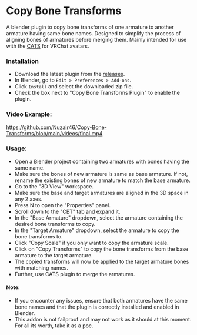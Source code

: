 # Copy Bone Transforms

A blender plugin to copy bone transforms of one armature to another armature having same bone names.
Designed to simplify the process of aligning bones of armatures before merging them. Mainly intended for use with the [CATS](https://github.com/absolute-quantum/cats-blender-plugin) for VRChat avatars.

### Installation

- Download the latest plugin from the [releases](https://github.com/Nuzair46/Copy-Bone-Transforms/releases/latest).
- In Blender, go to `Edit > Preferences > Add-ons`.
- Click `Install` and select the downloaded zip file.
- Check the box next to "Copy Bone Transforms Plugin" to enable the plugin.

### Video Example:

https://github.com/Nuzair46/Copy-Bone-Transforms/blob/main/videos/final.mp4

### Usage:

- Open a Blender project containing two armatures with bones having the same name.
- Make sure the bones of new armature is same as base armature. If not, rename the existing bones of new armature to match the base armature.
- Go to the "3D View" workspace.
- Make sure the base and target armatures are aligned in the 3D space in any 2 axes.
- Press N to open the "Properties" panel.
- Scroll down to the "CBT" tab and expand it.
- In the "Base Armature" dropdown, select the armature containing the desired bone transforms to copy.
- In the "Target Armature" dropdown, select the armature to copy the bone transforms to.
- Click "Copy Scale" if you only want to copy the armature scale.
- Click on "Copy Transforms" to copy the bone transforms from the base armature to the target armature.
- The copied transforms will now be applied to the target armature bones with matching names.
- Further, use CATS plugin to merge the armatures.

#### Note:

- If you encounter any issues, ensure that both armatures have the same bone names and that the plugin is correctly installed and enabled in Blender.
- This addon is not failproof and may not work as it should at this moment. For all its worth, take it as a poc.
